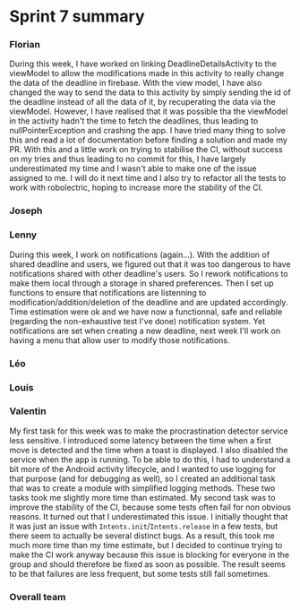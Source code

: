Sprint 7 summary
================

### Florian
During this week, I have worked on linking DeadlineDetailsActivity to the viewModel to allow the modifications
made in this activity to really change the data of the deadline in firebase. With the view model, I have also changed
the way to send the data to this activity by simply sending the id of the deadline instead of all the data of it,
by recuperating the data via the viewModel. However, I have realised that it was possible tha the viewModel in the activity
hadn't the time to fetch the deadlines, thus leading to nullPointerException and crashing the app.
I have tried many thing to solve this and read a lot of documentation before finding a solution and made my PR.
With this and a little work on trying to stabilise the CI, without success on my tries and thus leading to no commit for this,
I have largely underestimated my time and I wasn't able to make one of the issue assigned to me.
I will do it next time and I also try to refactor all the tests to work with robolectric, hoping to increase more
the stability of the CI.

### Joseph

### Lenny
During this week, I work on notifications (again...). With the addition of shared deadline and users, we figured out that it was too dangerous to have notifications shared with other deadline's users. So I rework notifications to make them local through a storage in shared preferences. Then I set up functions to ensure that notifications are listenning to modification/addition/deletion of the deadline and are updated accordingly. Time estimation were ok and we have now a functionnal, safe and reliable (regarding the non-exhaustive test I've done) notification system.
Yet notifications are set when creating a new deadline, next week I'll work on having a menu that allow user to modify those notifications.

### Léo

### Louis

### Valentin
My first task for this week was to make the procrastination detector service less sensitive. I introduced some latency between the time
when a first move is detected and the time when a toast is displayed. I also disabled the service when the app is running. To
be able to do this, I had to understand a bit more of the Android activity lifecycle, and I wanted to use logging for that
purpose (and for debugging as well), so I created an additional task that was to create a module with simplified logging methods.
These two tasks took me slightly more time than estimated. My second task was to improve the stability of the CI, because some
tests often fail for non obvious reasons. It turned out that I underestimated this issue. I initially thought that it was just an
issue with `Intents.init`/`Intents.release` in a few tests, but there seem to actually be several distinct bugs. As a result, this
took me much more time than my time estimate, but I decided to continue trying to make the CI work anyway because this issue is blocking
for everyone in the group and should therefore be fixed as soon as possible. The result seems to be that failures are less frequent,
but some tests still fail sometimes.

### Overall team
